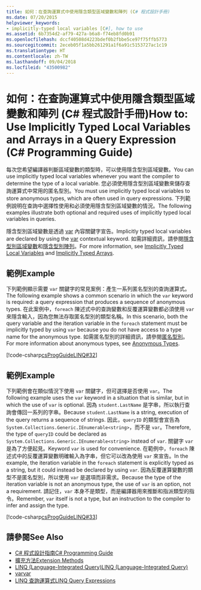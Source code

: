 ```yaml
---
title: 如何：在查詢運算式中使用隱含類型區域變數和陣列 (C# 程式設計手冊)
ms.date: 07/20/2015
helpviewer_keywords:
- implicitly-typed local variables [C#], how to use
ms.assetid: 6b7354d2-af79-427a-b6a8-f74eb8fd0b91
ms.openlocfilehash: dccf40508d4223bdef0b2fbbe5ce97f75ffb5773
ms.sourcegitcommit: 2eceb05f1a5bb261291a1f6a91c5153727ac1c19
ms.translationtype: HT
ms.contentlocale: zh-TW
ms.lasthandoff: 09/04/2018
ms.locfileid: "43500982"
---
```

# <a name="how-to-use-implicitly-typed-local-variables-and-arrays-in-a-query-expression-c-programming-guide"></a><span data-ttu-id="27e15-102">如何：在查詢運算式中使用隱含類型區域變數和陣列 (C# 程式設計手冊)</span><span class="sxs-lookup"><span data-stu-id="27e15-102">How to: Use Implicitly Typed Local Variables and Arrays in a Query Expression (C# Programming Guide)</span></span>
<span data-ttu-id="27e15-103">每次您希望編譯器判斷區域變數的類型時，可以使用隱含型別區域變數。</span><span class="sxs-lookup"><span data-stu-id="27e15-103">You can use implicitly typed local variables whenever you want the compiler to determine the type of a local variable.</span></span> <span data-ttu-id="27e15-104">您必須使用隱含型別區域變數來儲存查詢運算式中常用的匿名型別。</span><span class="sxs-lookup"><span data-stu-id="27e15-104">You must use implicitly typed local variables to store anonymous types, which are often used in query expressions.</span></span> <span data-ttu-id="27e15-105">下列範例說明在查詢中選擇性使用和必須使用隱含型別區域變數的情況。</span><span class="sxs-lookup"><span data-stu-id="27e15-105">The following examples illustrate both optional and required uses of implicitly typed local variables in queries.</span></span>  
  
 <span data-ttu-id="27e15-106">隱含型別區域變數是透過 [var](../../../csharp/language-reference/keywords/var.md) 內容關鍵字宣告。</span><span class="sxs-lookup"><span data-stu-id="27e15-106">Implicitly typed local variables are declared by using the [var](../../../csharp/language-reference/keywords/var.md) contextual keyword.</span></span> <span data-ttu-id="27e15-107">如需詳細資訊，請參閱[隱含型別區域變數](../../../csharp/programming-guide/classes-and-structs/implicitly-typed-local-variables.md)和[隱含型別陣列](../../../csharp/programming-guide/arrays/implicitly-typed-arrays.md)。</span><span class="sxs-lookup"><span data-stu-id="27e15-107">For more information, see [Implicitly Typed Local Variables](../../../csharp/programming-guide/classes-and-structs/implicitly-typed-local-variables.md) and [Implicitly Typed Arrays](../../../csharp/programming-guide/arrays/implicitly-typed-arrays.md).</span></span>  
  
## <a name="example"></a><span data-ttu-id="27e15-108">範例</span><span class="sxs-lookup"><span data-stu-id="27e15-108">Example</span></span>  
 <span data-ttu-id="27e15-109">下列範例顯示需要 `var` 關鍵字的常見案例：產生一系列匿名型別的查詢運算式。</span><span class="sxs-lookup"><span data-stu-id="27e15-109">The following example shows a common scenario in which the `var` keyword is required: a query expression that produces a sequence of anonymous types.</span></span> <span data-ttu-id="27e15-110">在此案例中，`foreach` 陳述式中的查詢變數和反覆運算變數都必須使用 `var` 來隱含輸入，因為您無法存取匿名型別的類型名稱。</span><span class="sxs-lookup"><span data-stu-id="27e15-110">In this scenario, both the query variable and the iteration variable in the `foreach` statement must be implicitly typed by using `var` because you do not have access to a type name for the anonymous type.</span></span> <span data-ttu-id="27e15-111">如需匿名型別的詳細資訊，請參閱[匿名型別](../../../csharp/programming-guide/classes-and-structs/anonymous-types.md)。</span><span class="sxs-lookup"><span data-stu-id="27e15-111">For more information about anonymous types, see [Anonymous Types](../../../csharp/programming-guide/classes-and-structs/anonymous-types.md).</span></span>  
  
 [!code-csharp[csProgGuideLINQ#32](../../../csharp/programming-guide/arrays/codesnippet/CSharp/how-to-use-implicitly-typed-local-variables-and-arrays-in-a-query-expression_1.cs)]  
  
## <a name="example"></a><span data-ttu-id="27e15-112">範例</span><span class="sxs-lookup"><span data-stu-id="27e15-112">Example</span></span>  
 <span data-ttu-id="27e15-113">下列範例會在類似情況下使用 `var` 關鍵字，但可選擇是否使用 `var`。</span><span class="sxs-lookup"><span data-stu-id="27e15-113">The following example uses the `var` keyword in a situation that is similar, but in which the use of `var` is optional.</span></span> <span data-ttu-id="27e15-114">因為 `student.LastName` 是字串，所以執行查詢會傳回一系列的字串。</span><span class="sxs-lookup"><span data-stu-id="27e15-114">Because `student.LastName` is a string, execution of the query returns a sequence of strings.</span></span> <span data-ttu-id="27e15-115">因此，`queryID` 的類型會宣告為 `System.Collections.Generic.IEnumerable<string>`，而不是 `var`。</span><span class="sxs-lookup"><span data-stu-id="27e15-115">Therefore, the type of `queryID` could be declared as `System.Collections.Generic.IEnumerable<string>` instead of `var`.</span></span> <span data-ttu-id="27e15-116">關鍵字 `var` 是為了方便起見。</span><span class="sxs-lookup"><span data-stu-id="27e15-116">Keyword `var` is used for convenience.</span></span> <span data-ttu-id="27e15-117">在範例中，`foreach` 陳述式中的反覆運算變數明確輸入為字串，但它可以改為使用 `var` 來宣告。</span><span class="sxs-lookup"><span data-stu-id="27e15-117">In the example, the iteration variable in the `foreach` statement is explicitly typed as a string, but it could instead be declared by using `var`.</span></span> <span data-ttu-id="27e15-118">因為反覆運算變數的類型不是匿名型別，所以使用 `var` 是選項而非需求。</span><span class="sxs-lookup"><span data-stu-id="27e15-118">Because the type of the iteration variable is not an anonymous type, the use of `var` is an option, not a requirement.</span></span> <span data-ttu-id="27e15-119">請記住，`var` 本身不是類型，而是編譯器用來推斷和指派類型的指令。</span><span class="sxs-lookup"><span data-stu-id="27e15-119">Remember, `var` itself is not a type, but an instruction to the compiler to infer and assign the type.</span></span>  
  
 [!code-csharp[csProgGuideLINQ#33](../../../csharp/programming-guide/arrays/codesnippet/CSharp/how-to-use-implicitly-typed-local-variables-and-arrays-in-a-query-expression_2.cs)]  
  
## <a name="see-also"></a><span data-ttu-id="27e15-120">請參閱</span><span class="sxs-lookup"><span data-stu-id="27e15-120">See Also</span></span>

- [<span data-ttu-id="27e15-121">C# 程式設計指南</span><span class="sxs-lookup"><span data-stu-id="27e15-121">C# Programming Guide</span></span>](../../../csharp/programming-guide/index.md)  
- [<span data-ttu-id="27e15-122">擴充方法</span><span class="sxs-lookup"><span data-stu-id="27e15-122">Extension Methods</span></span>](../../../csharp/programming-guide/classes-and-structs/extension-methods.md)  
- [<span data-ttu-id="27e15-123">LINQ (Language-Integrated Query)</span><span class="sxs-lookup"><span data-stu-id="27e15-123">LINQ (Language-Integrated Query)</span></span>](../../../csharp/linq/index.md)  
- [<span data-ttu-id="27e15-124">var</span><span class="sxs-lookup"><span data-stu-id="27e15-124">var</span></span>](../../../csharp/language-reference/keywords/var.md)  
- [<span data-ttu-id="27e15-125">LINQ 查詢運算式</span><span class="sxs-lookup"><span data-stu-id="27e15-125">LINQ Query Expressions</span></span>](../../../csharp/programming-guide/linq-query-expressions/index.md)
